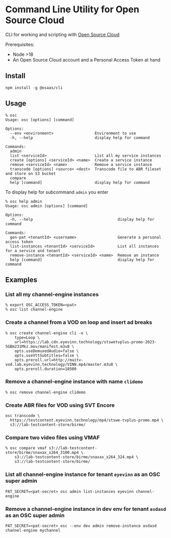 # Command Line Utility for Open Source Cloud

CLI for working and scripting with [Open Source Cloud](www.osaas.io)

Prerequisites:

- Node >18
- An Open Source Cloud account and a Personal Access Token at hand

## Install

```
npm install -g @osaas/cli
```

## Usage

```
% osc
Usage: osc [options] [command]

Options:
  --env <environment>                  Environment to use
  -h, --help                           display help for command

Commands:
  admin
  list <serviceId>                     List all my service instances
  create [options] <serviceId> <name>  Create a service instance
  remove <serviceId> <name>            Remove a service instance
  transcode [options] <source> <dest>  Transcode file to ABR fileset and store on S3 bucket
  compare
  help [command]                       display help for command

```

To display help for subcommand `admin` you enter

```
% osc help admin
Usage: osc admin [options] [command]

Options:
  -h, --help                                     display help for command

Commands:
  gen-pat <tenantId> <username>                  Generate a personal access token
  list-instances <tenantId> <serviceId>          List all instances for a service and tenant
  remove-instance <tenantId> <serviceId> <name>  Remove an instance
  help [command]                                 display help for command
```

## Examples

### List all my channel-engine instances

```
% export OSC_ACCESS_TOKEN=<pat>
% osc list channel-engine
```

### Create a channel from a VOD on loop and insert ad breaks

```
% osc create channel-engine cli -o \
    type=Loop \
    url=https://lab.cdn.eyevinn.technology/stswetvplus-promo-2023-5GBm231Mkz.mov/manifest.m3u8 \
    opts.useDemuxedAudio=false \
    opts.useVttSubtitles=false \
    opts.preroll.url=http://maitv-vod.lab.eyevinn.technology/VINN.mp4/master.m3u8 \
    opts.preroll.duration=10500
```

### Remove a channel-engine instance with name `clidemo`

```
% osc remove channel-engine clidemo
```

### Create ABR files for VOD using SVT Encore

```
osc transcode \
  https://testcontent.eyevinn.technology/mp4/stswe-tvplus-promo.mp4 \
  s3://lab-testcontent-store/birme/
```

### Compare two video files using VMAF

```
% osc compare vmaf s3://lab-testcontent-store/birme/snaxax_x264_3100.mp4 \
    s3://lab-testcontent-store/birme/snaxax_x264_324.mp4 \
    s3://lab-testcontent-store/birme/
```

### List all channel-engine instance for tenant `eyevinn` as an OSC super admin

```
PAT_SECRET=<pat-secret> osc admin list-instances eyevinn channel-engine
```

### Remove a channel-engine instance in dev env for tenant `asdasd` as an OSC super admin

```
PAT_SECRET=<pat-secret> osc --env dev admin remove-instance asdasd channel-engine mychannel
```
